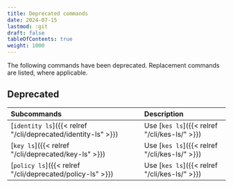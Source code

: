 ```yaml
---
title: Deprecated commands
date: 2024-07-15
lastmod: :git
draft: false
tableOfContents: true
weight: 1000
---
```


The following commands have been deprecated.
Replacement commands are listed, where applicable.

## Deprecated

|Subcommands                                                   |Description                                    |
|:-------------------------------------------------------------|:----------------------------------------------|
|[`identity ls`]({{< relref "/cli/deprecated/identity-ls" >}}) | Use [`kes ls`]({{< relref "/cli/kes-ls/" >}}) |
|[`key ls`]({{< relref "/cli/deprecated/key-ls" >}})           | Use [`kes ls`]({{< relref "/cli/kes-ls/" >}}) |
|[`policy ls`]({{< relref "/cli/deprecated/policy-ls" >}})     | Use [`kes ls`]({{< relref "/cli/kes-ls/" >}}) |
